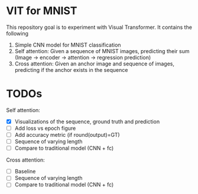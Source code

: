 # VIT for MNIST
This repository goal is to experiment with Visual Transformer.
It contains the following 
1. Simple CNN model for MNIST classification
2. Self attention: Given a sequence of MNIST images, predicting their sum (Image -> encoder -> attention -> regression prediction)
3. Cross attention: Given an anchor image and sequence of images, predicting if the anchor exists in the sequence  

# TODOs
Self attention:
- [x] Visualizations of the sequence, ground truth and prediction
- [ ] Add loss vs epoch figure
- [ ] Add accuracy metric (if round(output)=GT)
- [ ] Sequence of varying length 
- [ ] Compare to traditional model (CNN + fc)

Cross attention:
- [ ] Baseline
- [ ] Sequence of varying length 
- [ ] Compare to traditional model (CNN + fc)